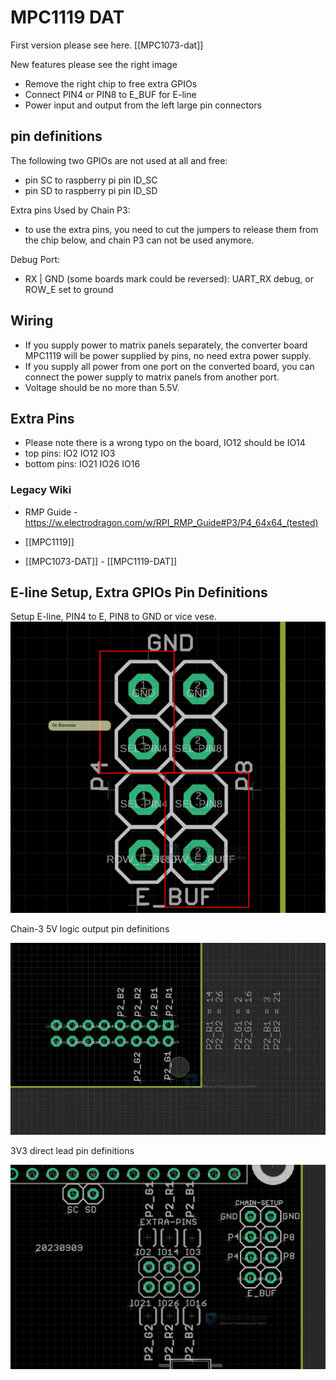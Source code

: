 
# MPC1119 DAT

First version please see here. [[MPC1073-dat]] <br>

New features please see the right image 
* Remove the right chip to free extra GPIOs
* Connect PIN4 or PIN8 to E_BUF for E-line
* Power input and output from the left large pin connectors


## pin definitions 

The following two GPIOs are not used at all and free:
- pin SC to raspberry pi pin ID_SC
- pin SD to raspberry pi pin ID_SD

Extra pins Used by Chain P3:
- to use the extra pins, you need to cut the jumpers to release them from the chip below, and chain P3 can not be used anymore. 

Debug Port: 
- RX | GND (some boards mark could be reversed): UART_RX debug, or ROW_E set to ground 

## Wiring

- If you supply power to matrix panels separately, the converter board MPC1119 will be power supplied by pins, no need extra power supply. 
- If you supply all power from one port on the converted board, you can connect the power supply to matrix panels from another port.
- Voltage should be no more than 5.5V.

## Extra Pins

- Please note there is a wrong typo on the board, IO12 should be IO14 
- top pins: IO2 IO12 IO3
- bottom pins: IO21 IO26 IO16

### Legacy Wiki 

- RMP Guide - https://w.electrodragon.com/w/RPI_RMP_Guide#P3/P4_64x64_(tested)

- [[MPC1119]]

- [[MPC1073-DAT]] - [[MPC1119-DAT]]



## E-line Setup, Extra GPIOs Pin Definitions

Setup E-line, PIN4 to E, PIN8 to GND or vice vese.
![](2023-09-12-12-47-35.png)


Chain-3 5V logic output pin definitions

![](2023-09-12-12-48-06.png)

3V3 direct lead pin definitions

![](2023-09-12-12-52-41.png)